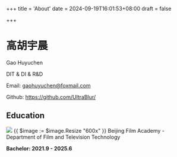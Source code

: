 +++
title = 'About'
date = 2024-09-19T16:01:53+08:00
draft = false

+++

# 高胡宇晨
Gao Huyuchen

DIT & DI & R&D

Email: gaohuyuchen@foxmail.com

Github: https://github.com/UltraBlur/

## Education
![](/img/BFA_DFTT_Logo.png)
{{ $image := $image.Resize "600x" }}
Beijing Film Academy - Department of Film and Television Technology

**Bachelor: 2021.9 - 2025.6**

